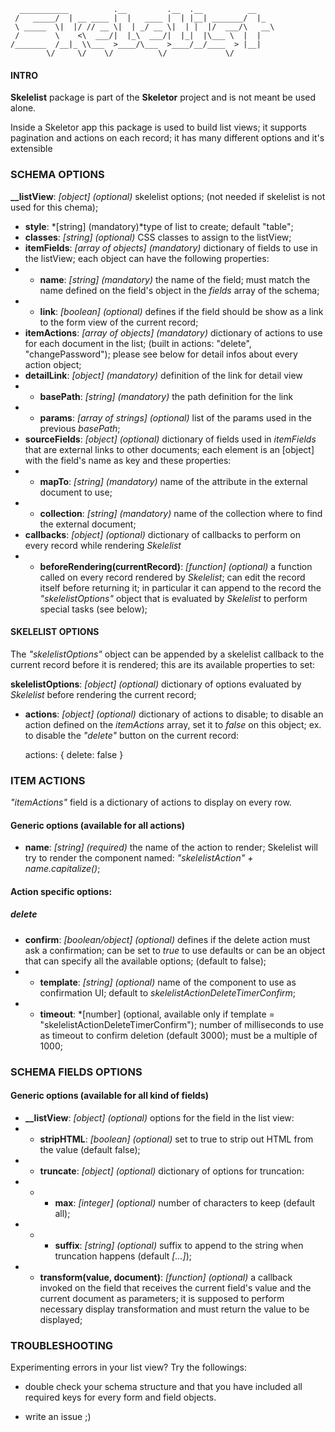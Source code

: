       ___________          .__         .__  .__          __
     /   _____/  | __ ____ |  |   ____ |  | |__| _______/  |_
     \ _____  \|  |/ // __ \|  | _/ __ \|  | |  |/  ___/\   __\
     /        \    <\  ___/|  |_\  ___/|  |_|  |\___ \  |  |
    /_______  /__|_ \\___  >____/\___  >____/__/____  > |__|
            \/     \/    \/          \/             \/

#### INTRO
**Skelelist** package is part of the **Skeletor** project and is not meant be used alone.

Inside a Skeletor app this package is used to build list views; it supports pagination and actions on each record; it has many different options and it's extensible

### SCHEMA OPTIONS

**__listView**: *[object] (optional)* skelelist options; (not needed if skelelist is not used for this chema);

- **style**: *[string] (mandatory)*type of list to create; default "table";
- **classes**: *[string] (optional)* CSS classes to assign to the listView;
- **itemFields**: *[array of objects] (mandatory)* dictionary of fields to use in the listView; each object can have the following properties:
- - **name**: *[string] (mandatory)* the name of the field; must match the name defined on the field's object in the *fields* array of the schema;
- - **link**: *[boolean] (optional)* defines if the field should be show as a link to the form view of the current record;
- **itemActions**: *[array of objects] (mandatory)* dictionary of actions to use for each document in the list; (built in actions: "delete", "changePassword"); please see below for detail infos about every action object;
- **detailLink**: *[object] (mandatory)* definition of the link for detail view
- - **basePath**: *[string] (mandatory)* the path definition for the link
- - **params**: *[array of strings] (optional)* list of the params used in the previous *basePath*;
- **sourceFields**: *[object] (optional)* dictionary of fields used in *itemFields* that are external links to other documents; each element is an [object] with the field's name as key and these properties:
- - **mapTo**: *[string] (mandatory)* name of the attribute in the external document to use;
- - **collection**: *[string] (mandatory)* name of the collection where to find the external document;
- **callbacks**: *[object] (optional)* dictionary of callbacks to perform on every record while rendering *Skelelist*
- - **beforeRendering(currentRecord)**: *[function] (optional)* a function called on every record rendered by *Skelelist*; can edit the record itself before returning it; in particular it can append to the record the *"skelelistOptions"* object that is evaluated by *Skelelist* to perform special tasks (see below);


#### SKELELIST OPTIONS

The *"skelelistOptions"* object can be appended by a skelelist callback to the current record before it is rendered; this are its available properties to set:

**skelelistOptions**: *[object] (optional)* dictionary of options evaluated by *Skelelist* before rendering the current record;
- **actions**: *[object] (optional)* dictionary of actions to disable; to disable an action defined on the *itemActions* array, set it to *false* on this object; ex. to disable the *"delete"* button on the current record:


    actions: {
        delete: false
    }


### ITEM ACTIONS

*"itemActions"* field is a dictionary of actions to display on every row.

#### Generic options (available for all actions)

- **name**: *[string] (required)* the name of the action to render; Skelelist will try to render the component named: *"skelelistAction" + name.capitalize()*;

#### Action specific options:

##### delete

- **confirm**: *[boolean/object] (optional)* defines if the delete action must ask a confirmation; can be set to *true* to use defaults or can be an object that can specify all the available options; (default to false);
- - **template**: *[string] (optional)* name of the component to use as confirmation UI; default to *skelelistActionDeleteTimerConfirm*;
- - **timeout**: *[number] (optional, available only if template = "skelelistActionDeleteTimerConfirm"); number of milliseconds to use as timeout to confirm deletion (default 3000); must be a multiple of 1000;


### SCHEMA FIELDS OPTIONS

#### Generic options (available for all kind of fields)

- **__listView**: *[object] (optional)* options for the field in the list view:
- - **stripHTML**: *[boolean] (optional)* set to true to strip out HTML from the value (default false);
- - **truncate**: *[object] (optional)* dictionary of options for truncation:
- - - **max**: *[integer] (optional)* number of characters to keep (default all);
- - - **suffix**: *[string] (optional)* suffix to append to the string when truncation happens (default *[...]*);
- - **transform(value, document)**: *[function] (optional)* a callback invoked on the field that receives the current field's value and the current document as parameters; it is supposed to perform necessary display transformation and must return the value to be displayed;




### TROUBLESHOOTING

Experimenting errors in your list view? Try the followings:

- double check your schema structure and that you have included all required keys for every form and field objects.

- write an issue ;)
